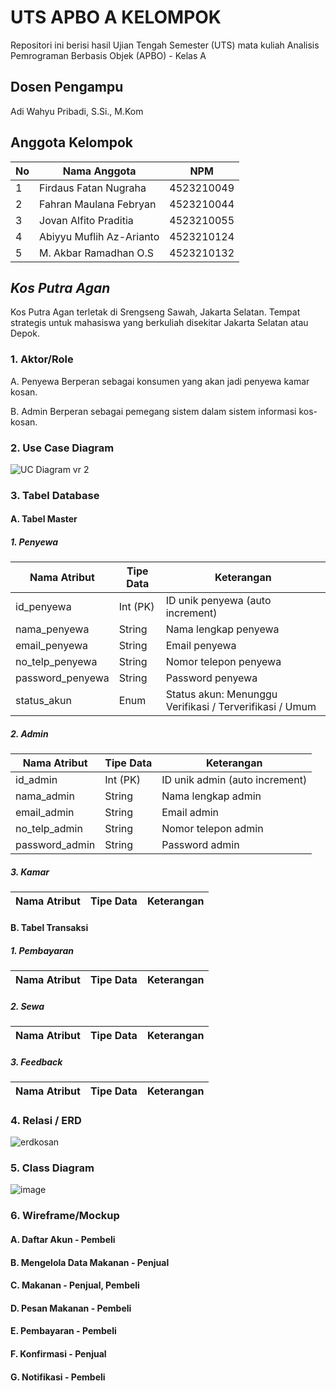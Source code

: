 # UTS APBO A KELOMPOK  
Repositori ini berisi hasil Ujian Tengah Semester (UTS) mata kuliah Analisis Pemrograman Berbasis Objek (APBO) - Kelas A 

## Dosen Pengampu
Adi Wahyu Pribadi, S.Si., M.Kom

## Anggota Kelompok 

| No | Nama Anggota             | NPM         |
|----|-----------------------   |-------------|
| 1  | Firdaus Fatan Nugraha    | 4523210049  |
| 2  | Fahran Maulana Febryan   | 4523210044  |
| 3  | Jovan Alfito Praditia    | 4523210055  |
| 4  | Abiyyu Muflih Az-Arianto | 4523210124  |
| 5  | M. Akbar Ramadhan O.S    | 4523210132  |


## _Kos Putra Agan_
Kos Putra Agan terletak di Srengseng Sawah, Jakarta Selatan. Tempat strategis untuk mahasiswa yang berkuliah disekitar Jakarta Selatan atau Depok.

### 1. Aktor/Role
A. Penyewa
Berperan sebagai konsumen yang akan jadi penyewa kamar kosan.

B. Admin
Berperan sebagai pemegang sistem dalam sistem informasi kos-kosan.

### 2. Use Case Diagram
![UC Diagram vr 2](https://github.com/user-attachments/assets/7cd2478a-e810-4e07-9877-859c742b45ef)

### 3. Tabel Database
#### A. Tabel Master
##### 1. Penyewa

| Nama Atribut      | Tipe Data | Keterangan                                              |
|-------------------|-----------|---------------------------------------------------------|
| id_penyewa        | Int (PK)  | ID unik penyewa (auto increment)                        |
| nama_penyewa      | String    | Nama lengkap penyewa                                    |
| email_penyewa     | String    | Email penyewa                                           |
| no_telp_penyewa   | String    | Nomor telepon penyewa                                   |
| password_penyewa  | String    | Password penyewa                                        |
| status_akun       | Enum      | Status akun: Menunggu Verifikasi / Terverifikasi / Umum |


##### 2. Admin

| Nama Atribut   | Tipe Data  | Keterangan                     |
|----------------|------------|--------------------------------|
| id_admin       | Int (PK)   | ID unik admin (auto increment) |
| nama_admin     | String     | Nama lengkap admin             |
| email_admin    | String     | Email admin                    |
| no_telp_admin  | String     | Nomor telepon admin            |
| password_admin | String     | Password admin                 |




##### 3. Kamar

| Nama Atribut  | Tipe Data    | Keterangan                          |
|---------------|--------------|-------------------------------------|

#### B. Tabel Transaksi
##### 1. Pembayaran

| Nama Atribut      | Tipe Data    | Keterangan                                         |
|-------------------|--------------|----------------------------------------------------|


##### 2. Sewa

| Nama Atribut | Tipe Data    | Keterangan                                   |
|--------------|--------------|----------------------------------------------|


##### 3. Feedback

| Nama Atribut | Tipe Data    | Keterangan                                   |
|--------------|--------------|----------------------------------------------|


### 4. Relasi / ERD
![erdkosan](https://github.com/user-attachments/assets/c6f0d414-f274-4567-8a0f-4637bc3a9639)



### 5. Class Diagram
![image](https://github.com/user-attachments/assets/5e70b5fb-7c04-4a02-abee-7f5485da76c8)


### 6. Wireframe/Mockup
#### A. Daftar Akun - Pembeli


#### B. Mengelola Data Makanan - Penjual


#### C. Makanan  - Penjual, Pembeli


#### D. Pesan Makanan - Pembeli


#### E. Pembayaran - Pembeli


#### F. Konfirmasi - Penjual


#### G. Notifikasi - Pembeli
